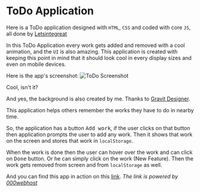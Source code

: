# ToDo Application
Here is a ToDo application designed with `HTML`, `CSS` and coded with core `JS`, all done by [Letsintegreat](https://github.com/Letsintegreat)

In this ToDo Application every work gets added and removed with a cool animation, and the `UI` is also amazing.
This application is created with keeping this point in mind that it should look cool in every display sizes and even on mobile devices.

Here is the app's screenshot:
![ToDo Screenshot](https://i.stack.imgur.com/Ay6Dr.png)

Cool, isn't it?

And yes, the background is also created by me. Thanks to [Gravit Designer](https://www.designer.io/).

This application helps others remember the works they have to do in nearby time.

So, the application has a button <kbd>Add work</kbd>, if the user clicks on that button then application prompts the user to add any work. 
Then it shows that work on the screen and stores that work in `localStorage`.

When the work is done then the user can hover over the work and can click on <kbd>Done</kbd> button. 
Or he can simply click on the work (New Feature).
Then the work gets removed from screen and from `localStorage` as well.

And you can find this app in action on this [link](http://harshitseksaria9.000webhostapp.com). *The link is powered by [000webhost](https://www.000webhost.com/)*

